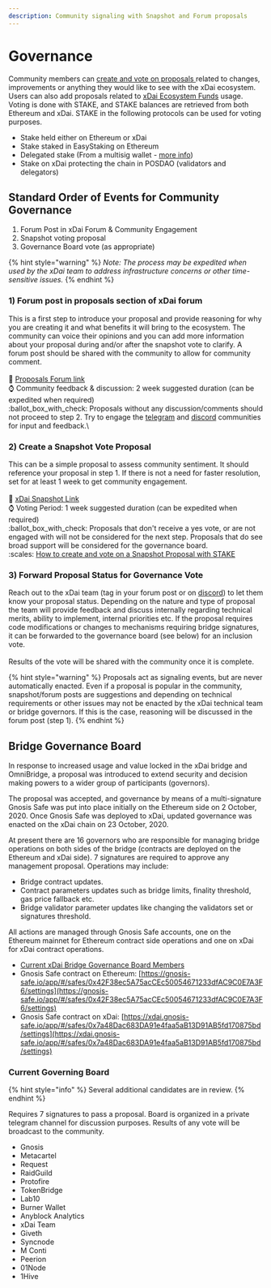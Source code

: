 ```yaml
---
description: Community signaling with Snapshot and Forum proposals
---
```


# Governance

Community members can [create and vote on proposals ](https://forum.poa.network/c/xdai-chain/xdai-proposals/43)related to changes, improvements or anything they would like to see with the xDai ecosystem. Users can also add proposals related to [xDai Ecosystem Funds](../../about-gc/roadmap/ecosystem-fund-roadmap.md) usage.  Voting is done with STAKE, and STAKE balances are retrieved from both Ethereum and xDai. STAKE in the following protocols can be used for voting purposes.

* Stake held either on Ethereum or xDai
* Stake staked in EasyStaking on Ethereum
* Delegated stake (From a multisig wallet - [more info](stake-weighted-voting/delegate-stake-voting-weight-with-gnosis-safe.md))
* Stake on xDai protecting the chain in POSDAO (validators and delegators)

## **Standard Order of Events for Community Governance**

1. Forum Post in xDai Forum & Community Engagement
2. Snapshot voting proposal
3. Governance Board vote (as appropriate)

{% hint style="warning" %}
_Note: The process may be expedited when used by the xDai team to address infrastructure concerns or other time-sensitive issues._
{% endhint %}

### 1) Forum post in proposals section of xDai forum

This is a first step to introduce your proposal and provide reasoning for why you are creating it and what benefits it will bring to the ecosystem. The community can voice their opinions and you can add more information about your proposal during and/or after the snapshot vote to clarify. A forum post should be shared with the community to allow for community comment.\
\
:link: [Proposals Forum link](https://forum.poa.network/c/xdai-chain/xdai-proposals/43)\
:watch: Community feedback & discussion: 2 week suggested duration (can be expedited when required)\
:ballot\_box\_with\_check: Proposals without any discussion/comments should not proceed to step 2. Try to engage the [telegram](https://t.me/xdaistable) and [discord](https://discord.gg/mPJ9zkq) communities for input and feedback.\


### 2) Create a Snapshot Vote Proposal

This can be a simple proposal to assess community sentiment. It should reference your proposal in step 1. If there is not a need for faster resolution, set for at least 1 week to get community engagement.\
\
:link: [xDai Snapshot Link](https://snapshot.org/#/xdaistake.eth)\
:watch: Voting Period: 1 week suggested duration (can be expedited when required)\
:ballot\_box\_with\_check: Proposals that don't receive a yes vote, or are not engaged with will not be considered for the next step. Proposals that do see broad support will be considered for the governance board.\
&#x20;:scales: [How to create and vote on a Snapshot Proposal with STAKE](stake-weighted-voting/)

### 3) Forward Proposal Status for Governance Vote&#x20;

Reach out to the xDai team (tag in your forum post or on [discord](https://discord.gg/mPJ9zkq)) to let them know your proposal status. Depending on the nature and type of proposal the team will provide feedback and discuss internally regarding technical merits, ability to implement, internal priorities etc. If the proposal requires code modifications or changes to mechanisms requiring bridge signatures, it can be forwarded to the governance board (see below) for an inclusion vote. \
\
Results of the vote will be shared with the community once it is complete.

{% hint style="warning" %}
Proposals act as signaling events, but are never automatically enacted. Even if a proposal is popular in the community, snapshot/forum posts are suggestions and depending on technical requirements or other issues may not be enacted by the xDai technical team or bridge governors. If this is the case, reasoning will be discussed in the forum post (step 1).
{% endhint %}

## Bridge Governance Board

In response to increased usage and value locked in the xDai bridge and OmniBridge, a proposal was introduced to extend security and decision making powers to a wider group of participants (governors).

The proposal was accepted, and governance by means of a multi-signature Gnosis Safe was put into place initially on the Ethereum side on 2 October, 2020. Once Gnosis Safe was deployed to xDai, updated governance was enacted on the xDai chain on 23 October, 2020.

At present there are 16 governors who are responsible for managing bridge operations on both sides of the bridge (contracts are deployed on the Ethereum and xDai side). 7 signatures are required to approve any management proposal. Operations may include:

* Bridge contract updates.
* Contract parameters updates such as bridge limits, finality threshold, gas price fallback etc.
* Bridge validator parameter updates like changing the validators set or signatures threshold.

All actions are managed through Gnosis Safe accounts, one on the Ethereum mainnet for Ethereum contract side operations and one on xDai for xDai contract operations.

* [Current xDai Bridge Governance Board Members](../../for-validators/for-bridge-validators/)
* Gnosis Safe contract on Ethereum: [https://gnosis-safe.io/app/#/safes/0x42F38ec5A75acCEc50054671233dfAC9C0E7A3F6/settings](https://gnosis-safe.io/app/#/safes/0x42F38ec5A75acCEc50054671233dfAC9C0E7A3F6/settings)
* Gnosis Safe contract on xDai: [https://xdai.gnosis-safe.io/app/#/safes/0x7a48Dac683DA91e4faa5aB13D91AB5fd170875bd/settings](https://xdai.gnosis-safe.io/app/#/safes/0x7a48Dac683DA91e4faa5aB13D91AB5fd170875bd/settings)

### Current Governing Board

{% hint style="info" %}
Several additional candidates are in review.
{% endhint %}

Requires 7 signatures to pass a proposal. Board is organized in a private telegram channel for discussion purposes. Results of any vote will be broadcast to the community.

* Gnosis
* Metacartel
* Request&#x20;
* RaidGuild
* Protofire&#x20;
* TokenBridge
* Lab10
* Burner Wallet
* Anyblock Analytics
* xDai Team
* Giveth
* Syncnode
* M Conti
* Peerion
* 01Node
* 1Hive
